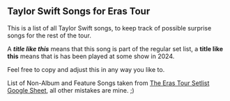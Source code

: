 ## Taylor Swift Songs for Eras Tour

This is a list of all Taylor Swift songs, to keep track of possible surprise songs for the rest of the tour.

A ***title like this*** means that this song is part of the regular set list, a **title like this** means that is has been played at some show in 2024.

Feel free to copy and adjust this in any way you like to.

List of Non-Album and Feature Songs taken from [The Eras Tour Setlist Google Sheet](https://docs.google.com/spreadsheets/d/1isbSEIwagJrX97rdZhdYsPBQ4Agw09VIdYj8SqkEjxA/edit#gid=478348971), all other mistakes are mine. ;)

